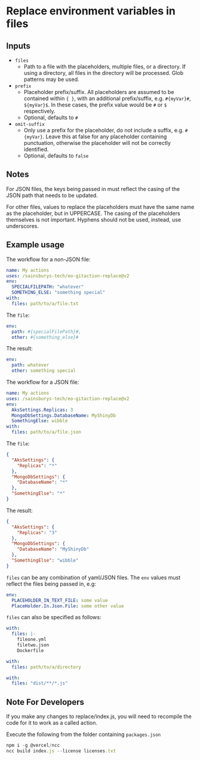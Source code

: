 # Replace environment variables in files

## Inputs

- `files`
  - Path to a file with the placeholders, multiple files, or a directory. If using a directory, all files in the directory will be processed. Glob patterns may be used.
- `prefix`
  - Placeholder prefix/suffix. All placeholders are assumed to be contained within `{ }`, with an additional prefix/suffix, e.g. `#{myVar}#`, `${myVar}$`. In these cases, the prefix value would be `#` or `$` respectively.
  - Optional, defaults to `#`
- `omit-suffix`
  - Only use a prefix for the placeholder, do not include a suffix, e.g. `#{myVar}`. Leave this at false for any placeholder containing punctuation, otherwise the placeholder will not be correctly identified.
  - Optional, defaults to `false`

## Notes

For JSON files, the keys being passed in must reflect the casing of the JSON path that needs to be updated.

For other files, values to replace the placeholders must have the same name as the placeholder, but in UPPERCASE. The casing of the placeholders themselves is not important. Hyphens should not be used, instead, use underscores.

## Example usage

The workflow for a non-JSON file:

```yaml
name: My actions
uses: /sainsburys-tech/eo-gitaction-replace@v2
env:
  SPECIALFILEPATH: "whatever"
  SOMETHING_ELSE: "something special"
with:
  files: path/to/a/file.txt
```

The `file`:

```yaml
env:
  path: #{specialFilePath}#,
  other: #{something_else}#
```

The result:

```yaml
env:
  path: whatever
  other: something special
```

The workflow for a JSON file:

```yaml
name: My actions
uses: /sainsburys-tech/eo-gitaction-replace@v2
env:
  AksSettings.Replicas: 3
  MongoDbSettings.DatabaseName: MyShinyDb
  SomethingElse: wibble
with:
  files: path/to/a/file.json
```

The `file`:

```json
{
  "AksSettings": {
    "Replicas": "*"
  },
  "MongoDbSettings": {
    "DatabaseName": "*"
  },
  "SomethingElse": "*"
}
```

The result:

```json
{
  "AksSettings": {
    "Replicas": "3"
  },
  "MongoDbSettings": {
    "DatabaseName": "MyShinyDb"
  },
  "SomethingElse": "wibble"
}
```

`files` can be any combination of yaml/JSON files. The `env` values must reflect the files being passed in, e.g:

```yaml
env:
  PLACEHOLDER_IN_TEXT_FILE: some value
  PlaceHolder.In.Json.File: some other value
```

`files` can also be specified as follows:

```yaml
with:
  files: |-
    fileone.yml
    filetwo.json
    Dockerfile
```

```yaml
with:
  files: path/to/a/directory
```

```yaml
with:
  files: "dist/**/*.js"
```

## Note For Developers

If you make any changes to replace/index.js, you will need to recompile the code for it to work as a called action.

Execute the following from the folder containing `packages.json`

```js
npm i -g @vercel/ncc
ncc build index.js --license licenses.txt
```
